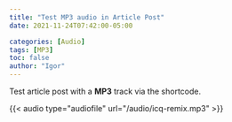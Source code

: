 ```yaml
---
title: "Test MP3 audio in Article Post"
date: 2021-11-24T07:42:00-05:00

categories: [Audio]
tags: [MP3]
toc: false
author: "Igor"
---
```


Test article post with a **MP3** track via the shortcode.

<!--more-->

{{< audio type="audiofile" url="/audio/icq-remix.mp3" >}}
